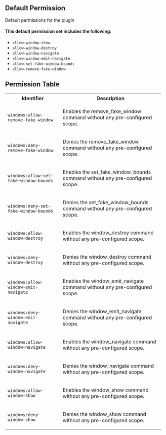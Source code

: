 ## Default Permission

Default permissions for the plugin

#### This default permission set includes the following:

- `allow-window-show`
- `allow-window-destroy`
- `allow-window-navigate`
- `allow-window-emit-navigate`
- `allow-set-fake-window-bounds`
- `allow-remove-fake-window`

## Permission Table

<table>
<tr>
<th>Identifier</th>
<th>Description</th>
</tr>


<tr>
<td>

`windows:allow-remove-fake-window`

</td>
<td>

Enables the remove_fake_window command without any pre-configured scope.

</td>
</tr>

<tr>
<td>

`windows:deny-remove-fake-window`

</td>
<td>

Denies the remove_fake_window command without any pre-configured scope.

</td>
</tr>

<tr>
<td>

`windows:allow-set-fake-window-bounds`

</td>
<td>

Enables the set_fake_window_bounds command without any pre-configured scope.

</td>
</tr>

<tr>
<td>

`windows:deny-set-fake-window-bounds`

</td>
<td>

Denies the set_fake_window_bounds command without any pre-configured scope.

</td>
</tr>

<tr>
<td>

`windows:allow-window-destroy`

</td>
<td>

Enables the window_destroy command without any pre-configured scope.

</td>
</tr>

<tr>
<td>

`windows:deny-window-destroy`

</td>
<td>

Denies the window_destroy command without any pre-configured scope.

</td>
</tr>

<tr>
<td>

`windows:allow-window-emit-navigate`

</td>
<td>

Enables the window_emit_navigate command without any pre-configured scope.

</td>
</tr>

<tr>
<td>

`windows:deny-window-emit-navigate`

</td>
<td>

Denies the window_emit_navigate command without any pre-configured scope.

</td>
</tr>

<tr>
<td>

`windows:allow-window-navigate`

</td>
<td>

Enables the window_navigate command without any pre-configured scope.

</td>
</tr>

<tr>
<td>

`windows:deny-window-navigate`

</td>
<td>

Denies the window_navigate command without any pre-configured scope.

</td>
</tr>

<tr>
<td>

`windows:allow-window-show`

</td>
<td>

Enables the window_show command without any pre-configured scope.

</td>
</tr>

<tr>
<td>

`windows:deny-window-show`

</td>
<td>

Denies the window_show command without any pre-configured scope.

</td>
</tr>
</table>

